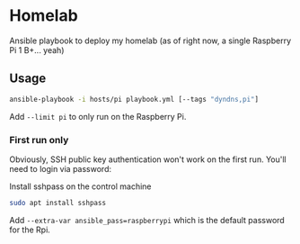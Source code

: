 # Homelab

Ansible playbook to deploy my homelab (as of right now, a single Raspberry Pi 1 B+... yeah)

## Usage

```sh
ansible-playbook -i hosts/pi playbook.yml [--tags "dyndns,pi"]
```

Add `--limit pi` to only run on the Raspberry Pi.

### First run only

Obviously, SSH public key authentication won't work on the first run. You'll need to login via password:

Install sshpass on the control machine
```sh
sudo apt install sshpass
```

Add `--extra-var ansible_pass=raspberrypi` which is the default password for the Rpi.
